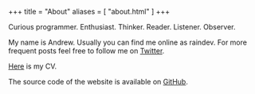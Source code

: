 +++
title = "About"
aliases = [ "about.html" ]
+++

Curious programmer. Enthusiast. Thinker. Reader. Listener. Observer.

My name is Andrew. Usually you can find me online as raindev. For more
frequent posts feel free to follow me on
[Twitter](https://twitter.com/raindev_).

[Here](/cv.pdf) is my CV.

The source code of the website is available on [GitHub](https://github.com/raindev/raindev.github.io).
